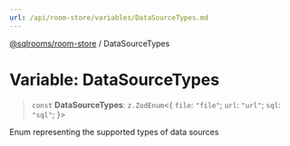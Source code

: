 ```yaml
---
url: /api/room-store/variables/DataSourceTypes.md
---
```

[@sqlrooms/room-store](../index.md) / DataSourceTypes

# Variable: DataSourceTypes

> `const` **DataSourceTypes**: `z.ZodEnum`<{ `file`: `"file"`; `url`: `"url"`; `sql`: `"sql"`; }>

Enum representing the supported types of data sources
